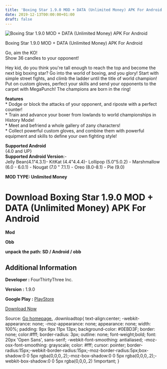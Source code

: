 ```yaml
---
title: 'Boxing Star 1.9.0 MOD + DATA (Unlimited Money) APK For Android'
date: 2019-12-13T00:00:00+01:00
draft: false
---
```


![Boxing Star 1.9.0 MOD + DATA (Unlimited Money) APK For Android](https://i0.wp.com/apkhome.net/wp-content/uploads/2019/12/Boxing-Star.png "Boxing Star 1.9.0 MOD + DATA (Unlimited Money) APK For Android")

  

Boxing Star 1.9.0 MOD + DATA (Unlimited Money) APK For Android

Go, aim the KO!  
Show 36 candles to your opponent!

Hey kid, do you think you're tall enough to reach the top and become the next big boxing star? Go into the world of boxing, and you glory! Start with simple street fights, and climb the ladder until the title of world champion! Put on custom gloves, perfect your skills and send your opponents to the carpet with MegaPunch! The champions are born in the ring!

**features**  
\* Dodge or block the attacks of your opponent, and riposte with a perfect counter!  
\* Train and advance your boxer from lowlands to world championships in History Mode!  
\* Meet and befriend a whole gallery of zany characters!  
\* Collect powerful custom gloves, and combine them with powerful equipment and skills to define your own fighting style!

**Supported Android**  
{4.0 and UP}  
**Supported Android Version**:-  
Jelly Bean(4.1"4.3.1)- KitKat (4.4"4.4.4)- Lollipop (5.0"5.0.2) - Marshmallow (6.0 - 6.0.1) - Nougat (7.0 " 7.1.1) - Oreo (8.0-8.1) - Pie (9.0)

**MOD TYPE: Unlimited Money**

Download Boxing Star 1.9.0 MOD + DATA (Unlimited Money) APK For Android
=======================================================================

**Mod**

**Obb**

**unpack the path: SD / Android / obb**

Additional Information
----------------------

**Developer :** FourThirtyThree Inc.

**Version :** 1.9.0

**Google Play :** [PlayStore](https://play.google.com/store/apps/details?id=com.ftt.boxingstar.gl.aos)

  

[Download Now](https://store4app.co/post/boxing-star-1-9-0-mod-data-unlimited-money-apk-for-android_1576168997)

  
Source: [Go homepage.](https://store4app.co/post/boxing-star-1-9-0-mod-data-unlimited-money-apk-for-android_1576168997) .downloadtop{ text-align:center; -webkit-appearance: none; -moz-appearance: none; appearance: none; width: 100%; padding: 9px 9px 11px 13px; background-color: #0EBD3F; border: none; color:#fff; border-radius: 3px; outline: none; font-weight;bold; font: 20px 'Open Sans', sans-serif; -webkit-font-smoothing: antialiased; -moz-osx-font-smoothing: grayscale; color: #fff; cursor: pointer; border-radius:15px;-webkit-border-radius:15px;-moz-border-radius:5px;box-shadow:0 0 5px rgba(0,0,0,.2);-moz-box-shadow:0 0 5px rgba(0,0,0,.2);-webkit-box-shadow:0 0 5px rgba(0,0,0,.2) !important; }